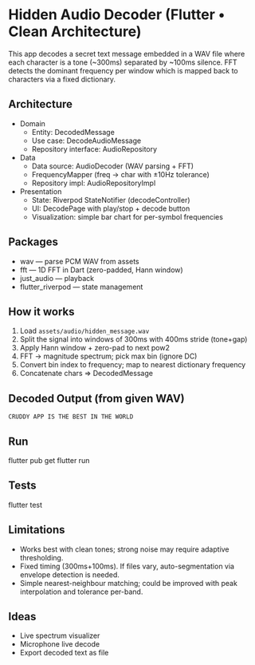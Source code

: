 # Hidden Audio Decoder (Flutter • Clean Architecture)

This app decodes a secret text message embedded in a WAV file where each character
is a tone (~300ms) separated by ~100ms silence. FFT detects the dominant frequency
per window which is mapped back to characters via a fixed dictionary.

## Architecture
- Domain
    - Entity: DecodedMessage
    - Use case: DecodeAudioMessage
    - Repository interface: AudioRepository
- Data
    - Data source: AudioDecoder (WAV parsing + FFT)
    - FrequencyMapper (freq -> char with ±10Hz tolerance)
    - Repository impl: AudioRepositoryImpl
- Presentation
    - State: Riverpod StateNotifier (decodeController)
    - UI: DecodePage with play/stop + decode button
    - Visualization: simple bar chart for per-symbol frequencies

## Packages
- wav — parse PCM WAV from assets
- fft — 1D FFT in Dart (zero-padded, Hann window)
- just_audio — playback
- flutter_riverpod — state management

## How it works
1) Load `assets/audio/hidden_message.wav`
2) Split the signal into windows of 300ms with 400ms stride (tone+gap)
3) Apply Hann window + zero-pad to next pow2
4) FFT -> magnitude spectrum; pick max bin (ignore DC)
5) Convert bin index to frequency; map to nearest dictionary frequency
6) Concatenate chars => DecodedMessage

## Decoded Output (from given WAV)
`CRUDDY APP IS THE BEST IN THE WORLD`

## Run
flutter pub get
flutter run

## Tests
flutter test

## Limitations
- Works best with clean tones; strong noise may require adaptive thresholding.
- Fixed timing (300ms+100ms). If files vary, auto-segmentation via envelope detection is needed.
- Simple nearest-neighbour matching; could be improved with peak interpolation and tolerance per-band.

## Ideas
- Live spectrum visualizer
- Microphone live decode
- Export decoded text as file
